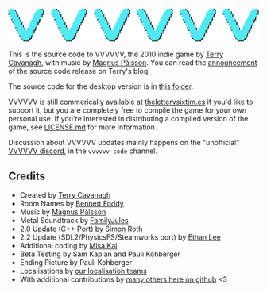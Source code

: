 ![logo](logo.gif "VVVVVV")

This is the source code to VVVVVV, the 2010 indie game by [Terry Cavanagh](http://distractionware.com/), with music by [Magnus Pålsson](http://souleye.madtracker.net/). You can read the [announcement](http://distractionware.com/blog/2020/01/vvvvvv-is-now-open-source/) of the source code release on Terry's blog!

The source code for the desktop version is in [this folder](desktop_version).

VVVVVV is still commerically available at [thelettervsixtim.es](https://thelettervsixtim.es/) if you'd like to support it, but you are completely free to compile the game for your own personal use. If you're interested in distributing a compiled version of the game, see [LICENSE.md](LICENSE.md) for more information.

Discussion about VVVVVV updates mainly happens on the "unofficial" [VVVVVV discord](https://discord.gg/Zf7Nzea), in the `vvvvvv-code` channel.

Credits
-------
- Created by [Terry Cavanagh](http://distractionware.com/)
- Room Names by [Bennett Foddy](http://www.foddy.net)
- Music by [Magnus Pålsson](https://magnuspalsson.com/)
- Metal Soundtrack by [FamilyJules](https://link.space/@familyjules)
- 2.0 Update (C++ Port) by [Simon Roth](http://www.machinestudios.co.uk)
- 2.2 Update (SDL2/PhysicsFS/Steamworks port) by [Ethan Lee](http://www.flibitijibibo.com/)
- Additional coding by [Misa Kai](https://infoteddy.info/)
- Beta Testing by Sam Kaplan and Pauli Kohberger
- Ending Picture by Pauli Kohberger
- Localisations by [our localisation teams](desktop_version/TRANSLATORS.txt)
- With additional contributions by [many others here on github](desktop_version/CONTRIBUTORS.txt) <3
